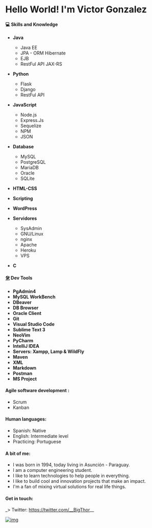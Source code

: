 # 			Hello World! I'm Victor Gonzalez 

#### 💻 Skills and Knowledge

- **Java**
  
  - Java EE
  - JPA - ORM Hibernate
  - EJB
  - RestFul API JAX-RS
  
- **Python**
  
  - Flask
  - Django
  - RestFul API
  
- **JavaScript**

  - Node.js
  - Express.Js
  - Sequelize
  - NPM 
  - JSON

- **Database**

  - MySQL 
  - PostgreSQL
  - MariaDB
  - Oracle
  - SQLite

- **HTML-CSS**

- **Scripting**

- **WordPress**

- **Servidores**

  - SysAdmin
  - GNU/Linux
  - nginx
  - Apache
  - Heroku
  - VPS

- **C**

  

#### [🛠️](https://emojipedia.org/hammer-and-wrench/) **Dev Tools** 

- **PgAdmin4**
- **MySQL WorkBench**
- **DBeaver**
- **DB Browser**
- **Oracle Client**
- **Git** 
- **Visual Studio Code**
- **Sublime Text 3**
- **NeoVim**
- **PyCharm**
- **IntelliJ IDEA**
- **Servers: Xampp, Lamp & WildFly** 
- **Maven**
- **XML**
- **Markdown** 
- **Postman**
- **MS Project**


#### Agile software development : 

  - Scrum
  - Kanban 

#### Human languages:

- Spanish: Native
- English: Intermediate level
- Practicing: Portuguese

#### A bit of me:

- I was born in 1994, today living in Asunción - Paraguay.
- I am a computer engineering student.
- I like to learn technologies to help people in everything.
- I like to build cool and innovation projects that make an impact. 
- I'm a fan of mixing virtual solutions for real life things.

####  Get in touch:

\_> Twitter: https://twitter.com/__BigThor__  

[![img](https://camo.githubusercontent.com/0ad7032460e8632bff50352642d94dbd78eea3df37c0be0cbd0582a5c987938b/68747470733a2f2f796174612d617069782d61396361656136362d616437382d343235662d616130382d6532393235353865626236352e6c73732e6c6f6361776562636f72702e636f6d2e62722f62376337646266663338616534663431396339346365386432323534623964392e706e67)](https://camo.githubusercontent.com/0ad7032460e8632bff50352642d94dbd78eea3df37c0be0cbd0582a5c987938b/68747470733a2f2f796174612d617069782d61396361656136362d616437382d343235662d616130382d6532393235353865626236352e6c73732e6c6f6361776562636f72702e636f6d2e62722f62376337646266663338616534663431396339346365386432323534623964392e706e67)

